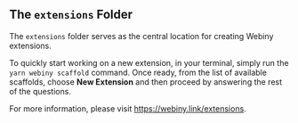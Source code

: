## The `extensions` Folder

The `extensions` folder serves as the central location for creating Webiny extensions.

To quickly start working on a new extension, in your terminal, simply run the
`yarn webiny scaffold` command. Once ready, from the list of available scaffolds,
choose **New Extension** and then proceed by answering the rest of the questions.

For more information, please visit https://webiny.link/extensions.
